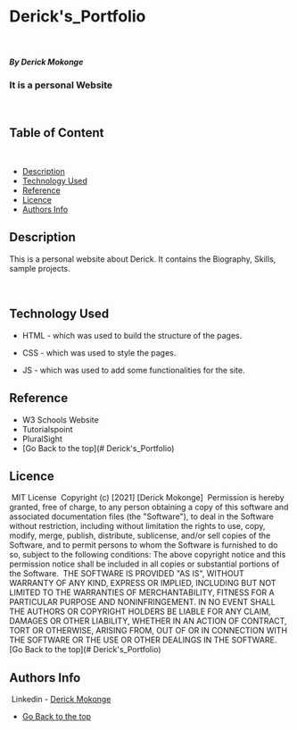 # Derick's_Portfolio
​
##### By Derick Mokonge
### It is a personal Website
​
## Table of Content
​
+ [Description](#description)
+ [Technology Used](#technology-used)
+ [Reference](#reference)
+ [Licence](#licence)
+ [Authors Info](#author-Info)
​
## Description
<p>This is a personal website about Derick. It contains the Biography, Skills, sample projects.</p>

​
## Technology Used

* HTML - which was used to build the structure of the pages.
​
* CSS - which was used to style the pages.

* JS - which was used to add some functionalities for the site.
​
## Reference
* W3 Schools Website
* Tutorialspoint
* PluralSight
​
* [Go Back to the top](# Derick's_Portfolio)
​
## Licence
​
MIT License
​
Copyright (c) [2021] [Derick Mokonge]
​
Permission is hereby granted, free of charge, to any person obtaining a copy
of this software and associated documentation files (the "Software"), to deal
in the Software without restriction, including without limitation the rights
to use, copy, modify, merge, publish, distribute, sublicense, and/or sell
copies of the Software, and to permit persons to whom the Software is
furnished to do so, subject to the following conditions:
​
The above copyright notice and this permission notice shall be included in all
copies or substantial portions of the Software.
​
THE SOFTWARE IS PROVIDED "AS IS", WITHOUT WARRANTY OF ANY KIND, EXPRESS OR
IMPLIED, INCLUDING BUT NOT LIMITED TO THE WARRANTIES OF MERCHANTABILITY,
FITNESS FOR A PARTICULAR PURPOSE AND NONINFRINGEMENT. IN NO EVENT SHALL THE
AUTHORS OR COPYRIGHT HOLDERS BE LIABLE FOR ANY CLAIM, DAMAGES OR OTHER
LIABILITY, WHETHER IN AN ACTION OF CONTRACT, TORT OR OTHERWISE, ARISING FROM,
OUT OF OR IN CONNECTION WITH THE SOFTWARE OR THE USE OR OTHER DEALINGS IN THE
SOFTWARE.
​
[Go Back to the top](# Derick's_Portfolio)
​
## Authors Info
​​
Linkedin - [Derick Mokonge](www.linkedin.com/in/derick-ogendi)
​
* [Go Back to the top](#Derick's_Portfolio)
